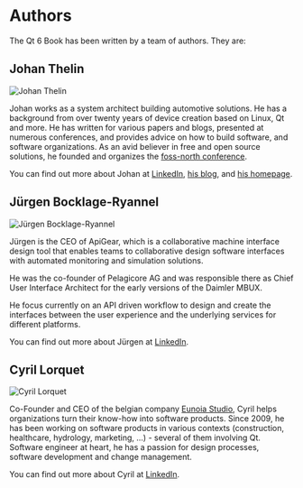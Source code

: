 # Authors

The Qt 6 Book has been written by a team of authors. They are:

## Johan Thelin

![Johan Thelin](./assets/jthelin.jpg)

Johan works as a system architect building automotive solutions. He has a background from over twenty years of device creation based on Linux, Qt and more. He has written for various papers and blogs, presented at numerous conferences, and provides advice on how to build software, and software organizations. As an avid believer in free and open source solutions, he founded and organizes the [foss-north conference](https://foss-north.se).

You can find out more about Johan at [LinkedIn](https://www.linkedin.com/in/johanthelin), [his blog](http://www.thelins.se/johan/blog/), and [his homepage](http://e8johan.se).

## Jürgen Bocklage-Ryannel

![Jürgen Bocklage-Ryannel](./assets/jryannel.jpg)

Jürgen is the CEO of ApiGear, which is a collaborative machine interface design tool that enables teams to collaborative design software interfaces 
with automated monitoring and simulation solutions.

He was the co-founder of Pelagicore AG and was responsible there as Chief User Interface Architect for the early versions of the Daimler MBUX.

He focus currently on an API driven workflow to design and create the interfaces between the user experience and the underlying services for different platforms. 

You can find out more about Jürgen at [LinkedIn](https://www.linkedin.com/in/jryannel/).

## Cyril Lorquet

![Cyril Lorquet](./assets/clorquet.jpg)

Co-Founder and CEO of the belgian company [Eunoia Studio](https://www.eunoia.be), Cyril helps organizations turn their know-how into software products. Since 2009, he has been working on software products in various contexts (construction, healthcare, hydrology, marketing, ...) - several of them involving Qt. Software engineer at heart, he has a passion for design processes, software development and change management.

You can find out more about Cyril at [LinkedIn](https://www.linkedin.com/in/cyrillorquet).
